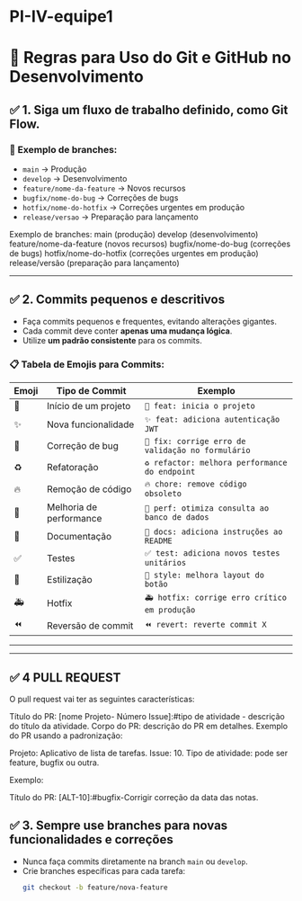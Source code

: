 # PI-IV-equipe1

# 📌 Regras para Uso do Git e GitHub no Desenvolvimento

## ✅ 1. Siga um fluxo de trabalho definido, como **Git Flow**.

### 📂 Exemplo de branches:
- `main` → Produção
- `develop` → Desenvolvimento
- `feature/nome-da-feature` → Novos recursos
- `bugfix/nome-do-bug` → Correções de bugs
- `hotfix/nome-do-hotfix` → Correções urgentes em produção
- `release/versao` → Preparação para lançamento

Exemplo de branches:
main (produção)
develop (desenvolvimento)
feature/nome-da-feature (novos recursos)
bugfix/nome-do-bug (correções de bugs)
hotfix/nome-do-hotfix (correções urgentes em produção)
release/versão (preparação para lançamento)

---

## ✅ 2. Commits pequenos e descritivos
- Faça commits pequenos e frequentes, evitando alterações gigantes.
- Cada commit deve conter **apenas uma mudança lógica**.
- Utilize **um padrão consistente** para os commits.

### 📋 Tabela de Emojis para Commits:
| Emoji | Tipo de Commit      | Exemplo |
|--------|------------------|---------|
| 🎉  | Início de um projeto | `🎉 feat: inicia o projeto` |
| ✨  | Nova funcionalidade | `✨ feat: adiciona autenticação JWT` |
| 🐛  | Correção de bug | `🐛 fix: corrige erro de validação no formulário` |
| ♻️  | Refatoração | `♻️ refactor: melhora performance do endpoint` |
| 🔥  | Remoção de código | `🔥 chore: remove código obsoleto` |
| 🚀  | Melhoria de performance | `🚀 perf: otimiza consulta ao banco de dados` |
| 📝  | Documentação | `📝 docs: adiciona instruções ao README` |
| ✅  | Testes | `✅ test: adiciona novos testes unitários` |
| 🎨  | Estilização | `🎨 style: melhora layout do botão` |
| 🚑  | Hotfix | `🚑 hotfix: corrige erro crítico em produção` |
| ⏪  | Reversão de commit | `⏪ revert: reverte commit X` |

---

---
## ✅ 4 PULL REQUEST

O pull request vai ter as seguintes características:

Título do PR: [nome Projeto- Número Issue]:#tipo de atividade - descrição do título da atividade. 
Corpo do PR: descrição do PR em detalhes. 
Exemplo do PR usando a padronização:
 
Projeto: Aplicativo de lista de tarefas.
Issue: 10.
Tipo de atividade: pode ser feature, bugfix ou outra.

Exemplo:

Título do PR: 
[ALT-10]:#bugfix-Corrigir correção da data das notas.

## ✅ 3. Sempre use branches para novas funcionalidades e correções
- Nunca faça commits diretamente na branch `main` ou `develop`.
- Crie branches específicas para cada tarefa:
  ```sh
  git checkout -b feature/nova-feature
  ```

